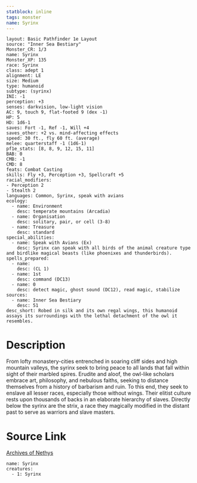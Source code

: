 ```yaml
---
statblock: inline
tags: monster
name: Syrinx
---
```

```statblock
layout: Basic Pathfinder 1e Layout
source: "Inner Sea Bestiary"
Monster_CR: 1/3
name: Syrinx
Monster_XP: 135
race: Syrinx
class: adept 1
alignment: LE
size: Medium
type: humanoid
subtype: (syrinx)
INI: -1
perception: +3
senses: darkvision, low-light vision
AC: 9, touch 9, flat-footed 9 (dex -1)
HP: 5
HD: 1d6-1
saves: Fort -1, Ref -1, Will +4
saves_other: +2 vs. mind-affecting effects
speed: 30 ft., fly 60 ft. (average)
melee: quarterstaff -1 (1d6-1)
pf1e_stats: [8, 8, 9, 12, 15, 11]
BAB: 0
CMB: -1
CMD: 8
feats: Combat Casting
skills: Fly +3, Perception +3, Spellcraft +5
racial_modifiers:
- Perception 2
- Stealth 2
languages: Common, Syrinx, speak with avians
ecology:
  - name: Environment
    desc: temperate mountains (Arcadia)
  - name: Organisation
    desc: solitary, pair, or cell (3-8)
  - name: Treasure
    desc: standard
special_abilities:
  - name: Speak with Avians (Ex)
    desc: Syrinx can speak with all birds of the animal creature type and birdlike magical beasts (like phoenixes and thunderbirds).
spells_prepared:
  - name:
    desc: (CL 1)
  - name: 1st
    desc: command (DC13)
  - name: 0
    desc: detect magic, ghost sound (DC12), read magic, stabilize
sources:
  - name: Inner Sea Bestiary
    desc: 51
desc_short: Robed in silk and its own regal wings, this humanoid assays its surroundings with the lethal detachment of the owl it resembles.
```
# Description
From lofty monastery-cities entrenched in soaring cliff sides and high mountain valleys, the syrinx seek to bring peace to all lands that fall within sight of their marbled spires. Erudite and aloof, the owl-like scholars embrace art, philosophy, and nebulous faiths, seeking to distance themselves from a history of barbarism and ruin. To this end, they seek to enslave all lesser races, especially those without wings. Their elitist culture rests upon thousands of backs in an elaborate hierarchy of slaves. Directly below the syrinx are the strix, a race they magically modified in the distant past to serve as warriors and slave masters.
# Source Link
[Archives of Nethys](https://aonprd.com/MonsterDisplay.aspx?ItemName=Syrinx)
```encounter-table
name: Syrinx
creatures:
  - 1: Syrinx
```
